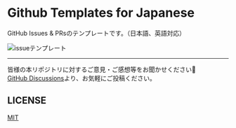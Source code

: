 # Github Templates for Japanese

GitHub Issues & PRsのテンプレートです。（日本語、英語対応）

![issueテンプレート](https://user-images.githubusercontent.com/42875682/127784681-750f0388-5f18-439e-b2ba-081e7474c152.png)

***

皆様の本リポジトリに対するご意見・ご感想等をお聞かせください📝  
[GitHub Discussions](https://github.com/nishidayoshikatsu/github-templates-for-japanese/discussions)より、お気軽にご投稿ください。

## LICENSE

[MIT](https://github.com/nishidayoshikatsu/github-templates-for-japanese/blob/main/LICENSE)
